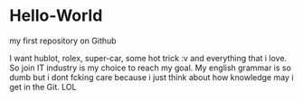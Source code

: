# Hello-World
my first repository on Github

I want hublot, rolex, super-car, some hot trick :v and  everything that i love. 
So join IT industry is my choice to reach my goal.
My english grammar is so dumb but i dont fcking care because i just think about how knowledge may i get in the Git. LOL

